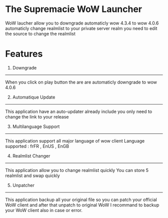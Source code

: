 The Supremacie WoW Launcher
===========================

WoW laucher allow you to downgrade automaticly wow 4.3.4 to wow 4.0.6 
automaticly change realmlist to your private server realm
you need to edit the source to change the realmlist

Features
========
1) Downgrade <br/>
---
When you click on play button the are are automaticly downgrade to wow 4.0.6

2) Automatique Update <br/>
---
This application have an auto-updater already include you only need to change the link to your release

3) Multilanguage Support <br/>
---
This application support all major language of wow client
Language supported : frFR , EnUS , EnGB

4) Realmlist Changer <br/>
---
This application allow you to change realmlist quickly 
You can store 5 realmlist and swap quickly 


5) Unpatcher <br/>
---
This application backup all your original file so you can patch your official WoW client and after that unpatch to original WoW 
I recommand to backup your WoW client also in case or error.